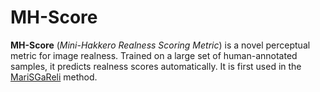 # MH-Score
**MH-Score** (*Mini-Hakkero Realness Scoring Metric*) is a novel perceptual metric for image realness. Trained on a large set of human-annotated samples, it predicts realness scores automatically. It is first used in the [MariSGaReli](https://github.com/MRoldL001/MariSGaReli) method.
